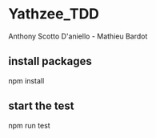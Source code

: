 # Yathzee_TDD
Anthony Scotto D'aniello - Mathieu Bardot

## install packages
npm install

## start the test
npm run test
